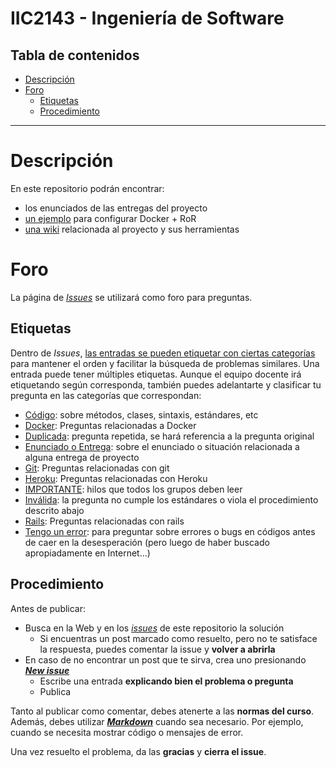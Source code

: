 # IIC2143 - Ingeniería de Software

## Tabla de contenidos
- [Descripción](#descripción)
- [Foro](#foro)
  - [Etiquetas](#etiquetas)
  - [Procedimiento](#procedimiento)

---

# Descripción

En este repositorio podrán encontrar:
* los enunciados de las entregas del proyecto
* [un ejemplo](https://github.com/IIC2143-2018-1/project/tree/master/example) para configurar Docker + RoR
* [una wiki](https://github.com/IIC2143-2018-1/project/wiki) relacionada al proyecto y sus herramientas

# Foro

La página de [_Issues_](https://github.com/IIC2143-2018-1/project/issues) se utilizará como foro para preguntas.

## Etiquetas

Dentro de _Issues_, [las entradas se pueden etiquetar con ciertas categorías](https://help.github.com/articles/applying-labels-to-issues-and-pull-requests/) para mantener el orden y facilitar la búsqueda de problemas similares. Una entrada puede tener múltiples etiquetas. Aunque el equipo docente irá etiquetando según corresponda, también puedes adelantarte y clasificar tu pregunta en las categorías que correspondan:

* [Código](https://github.com/IIC2143-2018-1/project/labels/C%C3%B3digo): sobre métodos, clases, sintaxis, estándares, etc
* [Docker](https://github.com/IIC2143-2018-1/project/labels/Docker): Preguntas relacionadas a Docker
* [Duplicada](https://github.com/IIC2143-2018-1/project/labels/Duplicada): pregunta repetida, se hará referencia a la pregunta original
* [Enunciado o Entrega](https://github.com/IIC2143-2018-1/project/labels/Enunciado%20o%20Entrega): sobre el enunciado o situación relacionada a alguna entrega de proyecto
* [Git](https://github.com/IIC2143-2018-1/project/labels/Git): Preguntas relacionadas con git
* [Heroku](https://github.com/IIC2143-2018-1/project/labels/Heroku): Preguntas relacionadas con Heroku
* [IMPORTANTE](https://github.com/IIC2143-2018-1/project/labels/IMPORTANTE): hilos que todos los grupos deben leer
* [Inválida](https://github.com/IIC2143-2018-1/project/labels/Inv%C3%A1lida): la pregunta no cumple los estándares o viola el procedimiento descrito abajo
* [Rails](https://github.com/IIC2143-2018-1/project/labels/Rails): Preguntas relacionadas con rails
* [Tengo un error](https://github.com/IIC2143-2018-1/project/labels/Tengo%20un%20error): para preguntar sobre errores o bugs en códigos antes de caer en la desesperación (pero luego de haber buscado apropiadamente en Internet...)

## Procedimiento

Antes de publicar:
* Busca en la Web y en los [_issues_](https://github.com/IIC2143-2018-1/project/issues) de este repositorio la solución
  * Si encuentras un post marcado como resuelto, pero no te satisface la respuesta, puedes comentar la issue y **volver a abrirla**
* En caso de no encontrar un post que te sirva, crea uno presionando **[_New issue_](https://github.com/IIC2143-2018-1/project/issues/new)**
  * Escribe una entrada **explicando bien el problema o pregunta**
  * Publica

Tanto al publicar como comentar, debes atenerte a las **normas del curso**. Además, debes utilizar **[_Markdown_](https://github.com/adam-p/markdown-here/wiki/Markdown-Cheatsheet#code)** cuando sea necesario. Por ejemplo, cuando se necesita mostrar código o mensajes de error.

Una vez resuelto el problema, da las **gracias** y **cierra el issue**.
